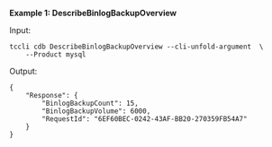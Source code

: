**Example 1: DescribeBinlogBackupOverview**



Input: 

```
tccli cdb DescribeBinlogBackupOverview --cli-unfold-argument  \
    --Product mysql
```

Output: 
```
{
    "Response": {
        "BinlogBackupCount": 15,
        "BinlogBackupVolume": 6000,
        "RequestId": "6EF60BEC-0242-43AF-BB20-270359FB54A7"
    }
}
```

